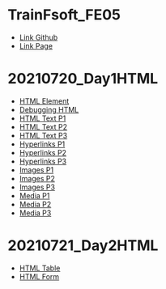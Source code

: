 # TrainFsoft_FE05
- [Link Github](https://github.com/duyquang25/TrainFsoft_FE05/)
- [Link Page](https://duyquang25.github.io/TrainFsoft_FE05/)

# 20210720_Day1HTML

 - [HTML Element](https://duyquang25.github.io/TrainFsoft_FE05/20210720_Day1HTML/HTML-E.S.A101%20(HTML_Elements)/index.html)
 - [Debugging HTML](https://duyquang25.github.io/TrainFsoft_FE05/20210720_Day1HTML/HTML-E.S.A201%20(Debugging%20HTML)/HTML-E.S.A201%20(Debugging%20HTML).html)
 - [HTML Text P1](https://duyquang25.github.io/TrainFsoft_FE05/20210720_Day1HTML/HTML-E.S.A301(HTML_Text)/Source_Code/HTML-E.S.A301/problem1.html)
 - [HTML Text P2](https://duyquang25.github.io/TrainFsoft_FE05/20210720_Day1HTML/HTML-E.S.A301(HTML_Text)/Source_Code/HTML-E.S.A301/problem2.html)
 - [HTML Text P3](https://duyquang25.github.io/TrainFsoft_FE05/20210720_Day1HTML/HTML-E.S.A301(HTML_Text)/Source_Code/HTML-E.S.A301/problem3.html)
 - [Hyperlinks P1](https://duyquang25.github.io/TrainFsoft_FE05/20210720_Day1HTML/HTML-E.S.A401(Hyperlinks)/Source_Code/HTML-E.S.A401/problem1.html)
 - [Hyperlinks P2](https://duyquang25.github.io/TrainFsoft_FE05/20210720_Day1HTML/HTML-E.S.A401(Hyperlinks)/Source_Code/HTML-E.S.A401/problem2.html)
 - [Hyperlinks P3](https://duyquang25.github.io/TrainFsoft_FE05/20210720_Day1HTML/HTML-E.S.A401(Hyperlinks)/Source_Code/HTML-E.S.A401/problem3.html)
 - [Images P1](https://duyquang25.github.io/TrainFsoft_FE05/20210720_Day1HTML/HTML-E.S.A501(Images)/Source_Code/HTML-E.S.A501/problem1.html)
 - [Images P2](https://duyquang25.github.io/TrainFsoft_FE05/20210720_Day1HTML/HTML-E.S.A501(Images)/Source_Code/HTML-E.S.A501/problem2.html)
 - [Images P3](https://duyquang25.github.io/TrainFsoft_FE05/20210720_Day1HTML/HTML-E.S.A501(Images)/Source_Code/HTML-E.S.A501/problem3.html)
 - [Media P1](https://duyquang25.github.io/TrainFsoft_FE05/20210720_Day1HTML/HTML-E.S.A502(Media)/Source_Code/HTML-E.S.A502/problem1.html)
 - [Media P2](https://duyquang25.github.io/TrainFsoft_FE05/20210720_Day1HTML/HTML-E.S.A502(Media)/Source_Code/HTML-E.S.A502/problem2.html)
 - [Media P3](https://duyquang25.github.io/TrainFsoft_FE05/20210720_Day1HTML/HTML-E.S.A502(Media)/Source_Code/HTML-E.S.A502/problem3.html)

 # 20210721_Day2HTML

 - [HTML Table](https://duyquang25.github.io/TrainFsoft_FE05/20210721_Day2HTML/HTML-E.S.A601%20(HTML_Table)/Source%20Code/HTML-E.M.A601/index.html)
 - [HTML Form](https://duyquang25.github.io/TrainFsoft_FE05/20210721_Day2HTML/HTML-E.S.A701%20(HTML_Form)/Source%20Code/HTML-E.S.A701/index.html)
 
